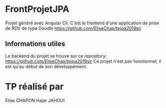 # FrontProjetJPA

Projet généré avec Angular Cli. C'est le frontend d'une application de prise de RDV de type Doodle https://github.com/EliseChap/tpjpa2019sir

## Informations utiles

Le backend du projet se trouve sur ce repository: https://github.com/EliseChap/tpjpa2019sir
Ce projet n'est pas fonctionnel, il est qu'au début de son développement.

# TP réalisé par
Elise CHAPON
Hajar JAHOUI


